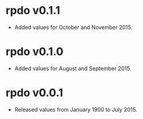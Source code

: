 # rpdo v0.1.1

- Added values for October and November 2015.

# rpdo v0.1.0

- Added values for August and September 2015.

# rpdo v0.0.1

- Released values from January 1900 to July 2015.
